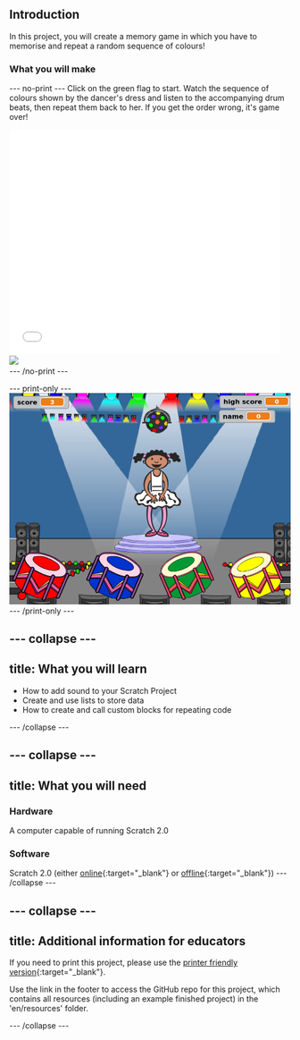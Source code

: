 ## Introduction

In this project, you will create a memory game in which you have to memorise and repeat a random sequence of colours!

### What you will make

--- no-print ---
Click on the green flag to start. Watch the sequence of colours shown by the dancer's dress and listen to the accompanying drum beats, then repeat them back to her. If you get the order wrong, it's game over!

    
<div class="scratch-preview">
<iframe allowtransparency="true" width="485" height="402" src="//scratch.mit.edu/projects/embed/258514878/?autostart=false" frameborder="0" allowfullscreen></iframe>
<img src="images/colour-final.png">
</div>
--- /no-print ---

--- print-only ---
![screenshot of finished game](images/screenshot.png)
--- /print-only ---

--- collapse ---
---
title: What you will learn
---
- How to add sound to your Scratch Project
- Create and use lists to store data
- How to create and call custom blocks for repeating code

--- /collapse ---

--- collapse ---
---
title: What you will need
---
### Hardware

A computer capable of running Scratch 2.0

### Software

Scratch 2.0 (either [online](https://scratch.mit.edu/projects/editor/){:target="_blank"} or [offline](https://scratch.mit.edu/scratch2download/){:target="_blank"})
--- /collapse ---

--- collapse ---
---
title: Additional information for educators
---
If you need to print this project, please use the [printer friendly version](https://projects.raspberrypi.org/en/projects/memory/print){:target="_blank"}.

Use the link in the footer to access the GitHub repo for this project, which contains all resources (including an example finished project) in the 'en/resources' folder.

--- /collapse ---
